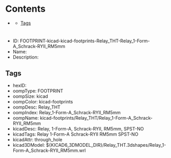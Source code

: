 



Contents
========

* [](#)
	* [Tags](#tags)

# 

- ID: FOOTPRINT-kicad-kicad-footprints-Relay_THT-Relay_1-Form-A_Schrack-RYII_RM5mm
- Name: 
- Description: 

## Tags

- hexID: 
- oompType: FOOTPRINT
- oompSize: kicad
- oompColor: kicad-footprints
- oompDesc: Relay_THT
- oompIndex: Relay_1-Form-A_Schrack-RYII_RM5mm
- oompName: kicad-footprints/Relay_THT/Relay_1-Form-A_Schrack-RYII_RM5mm
- kicadDesc: Relay, 1-Form-A, Schrack-RYII, RM5mm, SPST-NO
- kicadTags: Relay 1-Form-A Schrack-RYII RM5mm SPST-NO
- kicadAttr: through_hole
- kicad3DModel: ${KICAD6_3DMODEL_DIR}/Relay_THT.3dshapes/Relay_1-Form-A_Schrack-RYII_RM5mm.wrl

